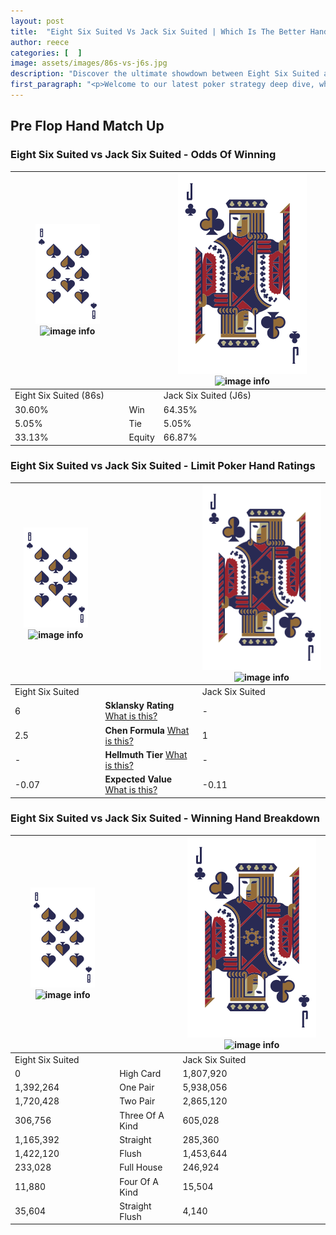 ```yaml
---
layout: post
title:  "Eight Six Suited Vs Jack Six Suited | Which Is The Better Hand In Poker? A Complete Guide"
author: reece
categories: [  ]
image: assets/images/86s-vs-j6s.jpg
description: "Discover the ultimate showdown between Eight Six Suited and Jack Six Suited in poker! Uncover the odds, strategies, and scenarios where one hand triumphs over the other. Get ready to up your poker game with this thrilling analysis."
first_paragraph: "<p>Welcome to our latest poker strategy deep dive, where we're pitting two distinct hands against each other in a high-stakes showdown: Eight Six Suited vs Jack Six Suited.</p><p>In the dynamic world of poker, every decision counts, and knowing which hand holds the upper hand is key to your success at the table.</p><p>In this article, we'll dissect these two hands, explore the scenarios where one dominates the other, and equip you with the knowledge to make strategic choices that can tip the odds in your favor.</p><p>Get ready to unravel the intriguing dynamics of these poker hands and elevate your game to new heights.</p>"
---
```




[comment]: # (sp0)

## Pre Flop Hand Match Up

<div class="table hand-ratings" markdown="1"> 



### Eight Six Suited vs Jack Six Suited - Odds Of Winning


    
| ![image info](assets/images/hand1/8.png) ![image info](assets/images/hand1/6s.png) |  | ![image info](assets/images/hand2/J.png) ![image info](assets/images/hand2/6s.png) |
| -------- | -------- | -------- |
| Eight Six Suited (86s) |  | Jack Six Suited (J6s) |
| 30.60% | Win | 64.35% |
| 5.05% | Tie | 5.05% |
| 33.13% | Equity | 66.87% |




[comment]: # (sp1)



### Eight Six Suited vs Jack Six Suited - Limit Poker Hand Ratings


    
| ![image info](assets/images/hand1/8.png) ![image info](assets/images/hand1/6s.png) |  | ![image info](assets/images/hand2/J.png) ![image info](assets/images/hand2/6s.png) |
| -------- | -------- | -------- |
| Eight Six Suited |  | Jack Six Suited |
| 6 | **Sklansky Rating** [What is this?](/sklansky-rating-explained) | - |
| 2.5 | **Chen Formula** [What is this?](/chen-formula-explained) | 1 |
| - | **Hellmuth Tier** [What is this?](/Hellmuth-tier-explained) | - |
| -0.07 | **Expected Value** [What is this?](/expected-value-explained) | -0.11 |




[comment]: # (sp2)



### Eight Six Suited vs Jack Six Suited - Winning Hand Breakdown


    
| ![image info](assets/images/hand1/8.png) ![image info](assets/images/hand1/6s.png) |  | ![image info](assets/images/hand2/J.png) ![image info](assets/images/hand2/6s.png) |
| -------- | -------- | -------- |
| Eight Six Suited |  | Jack Six Suited |
| 0 | High Card | 1,807,920 |
| 1,392,264 | One Pair | 5,938,056 |
| 1,720,428 | Two Pair | 2,865,120 |
| 306,756 | Three Of A Kind | 605,028 |
| 1,165,392 | Straight | 285,360 |
| 1,422,120 | Flush | 1,453,644 |
| 233,028 | Full House | 246,924 |
| 11,880 | Four Of A Kind | 15,504 |
| 35,604 | Straight Flush | 4,140 |




[comment]: # (sp3)



</div>

[comment]: # (sp4)



[comment]: # (sp5)

